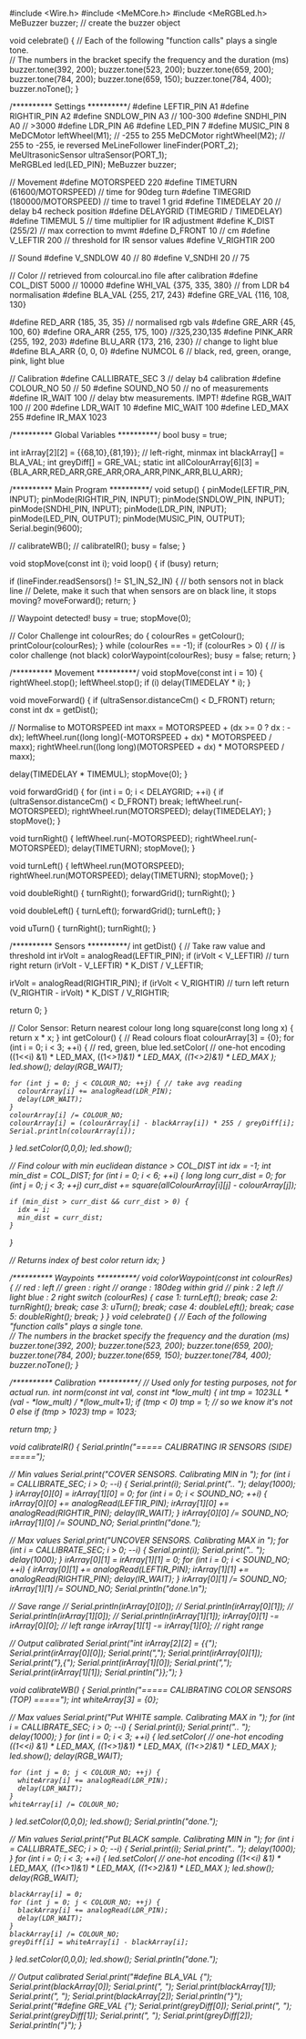 #include <Wire.h>
#include <MeMCore.h>
#include <MeRGBLed.h>
MeBuzzer buzzer;    // create the buzzer object 
 
void celebrate() { 
  // Each of the following "function calls" plays a single tone.   
  // The numbers in the bracket specify the frequency and the duration (ms) 
  buzzer.tone(392, 200); 
  buzzer.tone(523, 200); 
  buzzer.tone(659, 200); 
  buzzer.tone(784, 200); 
  buzzer.tone(659, 150); 
  buzzer.tone(784, 400); 
  buzzer.noTone(); 
} 

/********** Settings **********/
#define LEFTIR_PIN      A1
#define RIGHTIR_PIN     A2
#define SNDLOW_PIN      A3                      // 100-300
#define SNDHI_PIN       A0                      // >3000
#define LDR_PIN         A6
#define LED_PIN         7
#define MUSIC_PIN       8
MeDCMotor               leftWheel(M1);          // -255 to 255
MeDCMotor               rightWheel(M2);         // 255 to -255, ie reversed
MeLineFollower          lineFinder(PORT_2);     
MeUltrasonicSensor      ultraSensor(PORT_1);    
MeRGBLed                led(LED_PIN);
MeBuzzer                buzzer;

// Movement
#define MOTORSPEED      220
#define TIMETURN        (61600/MOTORSPEED)      // time for 90deg turn
#define TIMEGRID        (180000/MOTORSPEED)     // time to travel 1 grid
#define TIMEDELAY       20                      // delay b4 recheck position
#define DELAYGRID       (TIMEGRID / TIMEDELAY)
#define TIMEMUL         5                       // time multiplier for IR adjustment
#define K_DIST          (255/2)                 // max correction to mvmt
#define D_FRONT         10                      // cm
#define V_LEFTIR        200                     // threshold for IR sensor values
#define V_RIGHTIR       200

// Sound
#define V_SNDLOW        40                      // 80
#define V_SNDHI         20                      // 75

// Color
// retrieved from colourcal.ino file after calibration
#define COL_DIST        5000                    // 10000
#define WHI_VAL         {375, 335, 380}         // from LDR b4 normalisation
#define BLA_VAL         {255, 217, 243}
#define GRE_VAL         {116, 108, 130}

#define RED_ARR         {185, 35, 35}             // normalised rgb vals
#define GRE_ARR         {45, 100, 60}
#define ORA_ARR         {255, 175, 100}         //325,230,135
#define PINK_ARR        {255, 192, 203}
#define BLU_ARR         {173, 216, 230}  // change to light blue
#define BLA_ARR         {0, 0, 0}
#define NUMCOL          6                       // black, red, green, orange, pink, light blue

// Calibration
#define CALLIBRATE_SEC  3                       // delay b4 calibration
#define COLOUR_NO       50                      // 50
#define SOUND_NO        50                      // no of measurements
#define IR_WAIT         100                     // delay btw measurements. IMPT!
#define RGB_WAIT        100                     // 200
#define LDR_WAIT        10
#define MIC_WAIT        100
#define LED_MAX         255
#define IR_MAX          1023



/********** Global Variables **********/
bool busy = true;

int irArray[2][2] = {{68,10},{81,19}}; // left-right, minmax
int blackArray[] = BLA_VAL;
int greyDiff[] = GRE_VAL;
static int allColourArray[6][3] = {BLA_ARR,RED_ARR,GRE_ARR,ORA_ARR,PINK_ARR,BLU_ARR};
  


/********** Main Program **********/
void setup() {
  pinMode(LEFTIR_PIN, INPUT);
  pinMode(RIGHTIR_PIN, INPUT);
  pinMode(SNDLOW_PIN, INPUT);
  pinMode(SNDHI_PIN, INPUT);
  pinMode(LDR_PIN, INPUT);
  pinMode(LED_PIN, OUTPUT);
  pinMode(MUSIC_PIN, OUTPUT);
  Serial.begin(9600);

  // calibrateWB();
  // calibrateIR();
  busy = false;
}

void stopMove(const int i);
void loop() {
  if (busy) return;

  if (lineFinder.readSensors() != S1_IN_S2_IN) { // both sensors not in black line      // Delete, make it such that when sensors are on black line, it stops moving?
    moveForward();
    return;
  }
  
  // Waypoint detected!
  busy = true;
  stopMove(0);

  // Color Challenge
  int colourRes;
  do {
    colourRes = getColour();
    printColour(colourRes);
  } while (colourRes == -1);
  if (colourRes > 0) { // is color challenge (not black)
    colorWaypoint(colourRes);
    busy = false;
    return;
  }



/********** Movement **********/
void stopMove(const int i = 10) {
  rightWheel.stop();
  leftWheel.stop();
  if (i) delay(TIMEDELAY * i);
}

void moveForward() {
  if (ultraSensor.distanceCm() < D_FRONT) return;
  const int dx = getDist();
    
  // Normalise to MOTORSPEED
  int maxx = MOTORSPEED + (dx >= 0 ? dx : -dx);
  leftWheel.run((long long)(-MOTORSPEED + dx) * MOTORSPEED / maxx);
  rightWheel.run((long long)(MOTORSPEED + dx) * MOTORSPEED / maxx);
    
  delay(TIMEDELAY * TIMEMUL);
  stopMove(0);
}

void forwardGrid() {
  for (int i = 0; i < DELAYGRID; ++i) { 
    if (ultraSensor.distanceCm() < D_FRONT) break;
    leftWheel.run(-MOTORSPEED);
    rightWheel.run(MOTORSPEED);
    delay(TIMEDELAY);
  }
  stopMove();
}

void turnRight() {
  leftWheel.run(-MOTORSPEED);
  rightWheel.run(-MOTORSPEED);
  delay(TIMETURN);
  stopMove();
}

void turnLeft() {
  leftWheel.run(MOTORSPEED);
  rightWheel.run(MOTORSPEED);
  delay(TIMETURN);
  stopMove();
}

void doubleRight() {
  turnRight();
  forwardGrid();
  turnRight();
}

void doubleLeft() {
  turnLeft();
  forwardGrid();
  turnLeft();
}

void uTurn() {
  turnRight();
  turnRight();
}



/********** Sensors **********/
int getDist() {
  // Take raw value and threshold
  int irVolt = analogRead(LEFTIR_PIN);
  if (irVolt < V_LEFTIR) // turn right
    return (irVolt - V_LEFTIR) * K_DIST / V_LEFTIR;

  irVolt = analogRead(RIGHTIR_PIN);
  if (irVolt < V_RIGHTIR) // turn left
    return (V_RIGHTIR - irVolt) * K_DIST / V_RIGHTIR;
  
  return 0;
}

// Color Sensor: Return nearest colour
long long square(const long long x) { return x * x; }
int getColour() {
  // Read colours
  float colourArray[3] = {0};
  for (int i = 0; i < 3; ++i) { // red, green, blue
    led.setColor( // one-hot encoding
      ((1<<i)   &1) * LED_MAX,
      ((1<<i>>1)&1) * LED_MAX,
      ((1<<i>>2)&1) * LED_MAX
    );
    led.show();
    delay(RGB_WAIT);

    for (int j = 0; j < COLOUR_NO; ++j) { // take avg reading
      colourArray[i] += analogRead(LDR_PIN);
      delay(LDR_WAIT);
    }
    colourArray[i] /= COLOUR_NO;
    colourArray[i] = (colourArray[i] - blackArray[i]) * 255 / greyDiff[i];
    Serial.println(colourArray[i]);
  }
  led.setColor(0,0,0); led.show();

  // Find colour with min euclidean distance > COL_DIST
  int idx = -1;
  int min_dist = COL_DIST;
  for (int i = 0; i < 6; ++i) {
    long long curr_dist = 0;
    for (int j = 0; j < 3; ++j)
      curr_dist += square(allColourArray[i][j] - colourArray[j]);

    if (min_dist > curr_dist && curr_dist > 0) {
      idx = i;
      min_dist = curr_dist;
    }
  }

  // Returns index of best color
  return idx;
}



/********** Waypoints **********/
void colorWaypoint(const int colourRes) {
  // red : left
  // green : right
  // orange : 180deg within grid
  // pink : 2 left
  // light blue : 2 right
  switch (colourRes) {
    case 1: turnLeft(); break;
    case 2: turnRight(); break;
    case 3: uTurn(); break;
    case 4: doubleLeft(); break;
    case 5: doubleRight(); break;
  }
}
void celebrate() { 
  // Each of the following "function calls" plays a single tone.   
  // The numbers in the bracket specify the frequency and the duration (ms) 
  buzzer.tone(392, 200); 
  buzzer.tone(523, 200); 
  buzzer.tone(659, 200); 
  buzzer.tone(784, 200); 
  buzzer.tone(659, 150); 
  buzzer.tone(784, 400); 
  buzzer.noTone(); 
} 

/********** Calibration **********/
// Used only for testing purposes, not for actual run.
int norm(const int val, const int *low_mult) {
  int tmp = 1023LL * (val - *low_mult) / *(low_mult+1);
  if (tmp < 0) tmp = 1; // so we know it's not 0
  else if (tmp > 1023) tmp = 1023;
  
  return tmp;
}

void calibrateIR() {
  Serial.println("===== CALIBRATING IR SENSORS (SIDE) =====");

  // Min values
  Serial.print("COVER SENSORS. Calibrating MIN in ");
  for (int i = CALLIBRATE_SEC; i > 0; --i) {
    Serial.print(i); Serial.print(".. "); delay(1000);
  }
  irArray[0][0] = irArray[1][0] = 0;
  for (int i = 0; i < SOUND_NO; ++i) {
    irArray[0][0] += analogRead(LEFTIR_PIN);
    irArray[1][0] += analogRead(RIGHTIR_PIN);
    delay(IR_WAIT);
  }
  irArray[0][0] /= SOUND_NO;
  irArray[1][0] /= SOUND_NO;
  Serial.println("done.");

  // Max values
  Serial.print("UNCOVER SENSORS. Calibrating MAX in ");
  for (int i = CALLIBRATE_SEC; i > 0; --i) {
    Serial.print(i); Serial.print(".. "); delay(1000);
  }
  irArray[0][1] = irArray[1][1] = 0;
  for (int i = 0; i < SOUND_NO; ++i) {
    irArray[0][1] += analogRead(LEFTIR_PIN);
    irArray[1][1] += analogRead(RIGHTIR_PIN);
    delay(IR_WAIT);
  }
  irArray[0][1] /= SOUND_NO;
  irArray[1][1] /= SOUND_NO;
  Serial.println("done.\n");

  // Save range
  // Serial.println(irArray[0][0]);
  // Serial.println(irArray[0][1]);
  // Serial.println(irArray[1][0]);
  // Serial.println(irArray[1][1]);
  irArray[0][1] -= irArray[0][0]; // left range
  irArray[1][1] -= irArray[1][0]; // right range

  // Output calibrated
  Serial.print("int irArray[2][2] = {{");
  Serial.print(irArray[0][0]); Serial.print(",");
  Serial.print(irArray[0][1]); Serial.print("},{");
  Serial.print(irArray[1][0]); Serial.print(",");
  Serial.print(irArray[1][1]); Serial.println("}};");
}

void calibrateWB() {
  Serial.println("===== CALIBRATING COLOR SENSORS (TOP) =====");
  int whiteArray[3] = {0};

  // Max values
  Serial.print("Put WHITE sample. Calibrating MAX in ");
  for (int i = CALLIBRATE_SEC; i > 0; --i) {
    Serial.print(i); Serial.print(".. "); delay(1000);
  }
  for (int i = 0; i < 3; ++i) {
    led.setColor( // one-hot encoding
      ((1<<i)   &1) * LED_MAX,
      ((1<<i>>1)&1) * LED_MAX,
      ((1<<i>>2)&1) * LED_MAX
    ); led.show();
    delay(RGB_WAIT);

    for (int j = 0; j < COLOUR_NO; ++j) {
      whiteArray[i] += analogRead(LDR_PIN);
      delay(LDR_WAIT);
    }
    whiteArray[i] /= COLOUR_NO;
  }
  led.setColor(0,0,0); led.show();
  Serial.println("done.");

  // Min values
  Serial.print("Put BLACK sample. Calibrating MIN in ");
  for (int i = CALLIBRATE_SEC; i > 0; --i) {
    Serial.print(i); Serial.print(".. "); delay(1000);
  }
  for (int i = 0; i < 3; ++i) {
    led.setColor( // one-hot encoding
      ((1<<i)   &1) * LED_MAX,
      ((1<<i>>1)&1) * LED_MAX,
      ((1<<i>>2)&1) * LED_MAX
    ); led.show();
    delay(RGB_WAIT);
    
    blackArray[i] = 0;
    for (int j = 0; j < COLOUR_NO; ++j) {
      blackArray[i] += analogRead(LDR_PIN);
      delay(LDR_WAIT);
    }
    blackArray[i] /= COLOUR_NO;
    greyDiff[i] = whiteArray[i] - blackArray[i];
  }
  led.setColor(0,0,0); led.show();
  Serial.println("done.");

  // Output calibrated
  Serial.print("#define BLA_VAL         {");
  Serial.print(blackArray[0]); Serial.print(", ");
  Serial.print(blackArray[1]); Serial.print(", ");
  Serial.print(blackArray[2]); Serial.println("}");
  Serial.print("#define GRE_VAL         {");
  Serial.print(greyDiff[0]); Serial.print(", ");
  Serial.print(greyDiff[1]); Serial.print(", ");
  Serial.print(greyDiff[2]); Serial.println("}");
}

